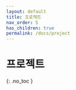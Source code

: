 ```yaml
---
layout: default
title: 프로젝트
nav_order: 5
has_children: true
permalink: /docs/project
---
```


# 프로젝트
{: .no_toc }
